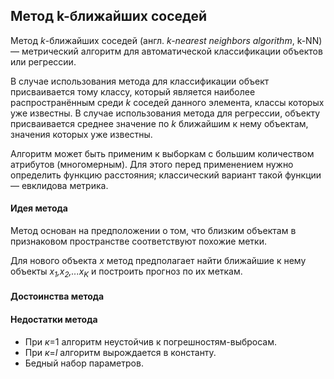 ## Метод k-ближайших соседей

Метод *k*-ближайших соседей (англ. *k-nearest neighbors algorithm*, k-NN) — метрический алгоритм для автоматической классификации объектов или регрессии.

В случае использования метода для классификации объект присваивается тому классу, который является наиболее распространённым среди *k* соседей данного элемента, классы которых уже известны. В случае использования метода для регрессии, объекту присваивается среднее значение по *k* ближайшим к нему объектам, значения которых уже известны.

Алгоритм может быть применим к выборкам с большим количеством атрибутов (многомерным). Для этого перед применением нужно определить функцию расстояния; классический вариант такой функции — евклидова метрика.

####  Идея метода

Метод основан на предположении о том, что близким объектам в признаковом пространстве соответствуют похожие метки.

Для нового объекта *x* метод предполагает найти ближайшие к нему объекты *x<sub>1</sub>,x<sub>2</sub>,...x<sub>K</sub>* и построить прогноз по их меткам.

#### Достоинства метода

#### Недостатки метода

* При *к*=1 алгоритм неустойчив к погрешностям-выбросам.
* При *к*=*l* алгоритм вырождается в константу.
* Бедный набор параметров.


